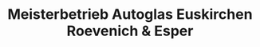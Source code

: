 ---
title: "Meisterbetrieb Autoglas Euskirchen Roevenich & Esper"
url: /euskirchen/meisterbetrieb-autoglas-euskirchen-roevenich-und-esper/
shop: Autowerkstatt
---